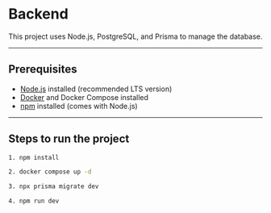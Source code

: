 # Backend

This project uses Node.js, PostgreSQL, and Prisma to manage the database.

---

## Prerequisites

-   [Node.js](https://nodejs.org/) installed (recommended LTS version)
-   [Docker](https://www.docker.com/get-started) and Docker Compose installed
-   [npm](https://www.npmjs.com/get-npm) installed (comes with Node.js)

---

## Steps to run the project

```bash
1. npm install

2. docker compose up -d

3. npx prisma migrate dev

4. npm run dev
```
